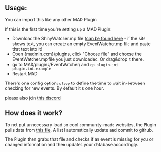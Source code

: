 ## Usage:
You can import this like any other MAD Plugin.

If this is the first time you're setting up a MAD Plugin:
- Download the ShinyWatcher.mp file ([can be found here](https://raw.githubusercontent.com/ccev/mp-eventwatcher/master/EventWatcher.mp) - if the site shows text, you can create an empty EventWatcher.mp file and paste that text into it)
- Open {madmin.com}/plugins, click "Choose file" and choose the EventWatcher.mp file you just downloaded. Or drag&drop it there.
- go to MAD/plugins/EventWatcher/ and `cp plugin.ini plugin.ini.example`
- Restart MAD

There's one config option: `sleep` to define the time to wait in-between checking for new events. By default it's one hour.

please also join [this discord](https://discord.gg/cMZs5tk)

## How does it work?
To not put unnecessary load on cool community-made websites, the Plugin pulls data from [this file](https://raw.githubusercontent.com/ccev/pogoinfo/info/events/mad.json). A list I automatically update and commit to github.

The Plugin then grabs that file and checks if an event is missing for you or changed information and then updates your database accordingly.

